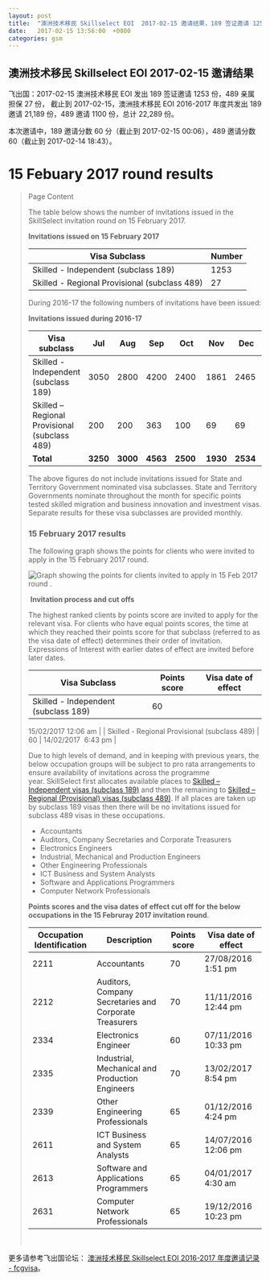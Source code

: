 ```yaml
---
layout: post
title:  "澳洲技术移民 Skillselect EOI  2017-02-15 邀请结果，189 签证邀请 1253 份，489 亲属担保 27 份"
date:   2017-02-15 13:56:00  +0800
categories: gsm
---
```


## 澳洲技术移民 Skillselect EOI  2017-02-15 邀请结果

飞出国：2017-02-15 澳洲技术移民 EOI 发出 189 签证邀请 1253 份，489 亲属担保 27 份，
截止到 2017-02-15，澳洲技术移民 EOI 2016-2017 年度共发出 189 邀请 21,189 份，489 邀请 1100 份，总计 22,289 份。

本次邀请中，189 邀请分数 60 分（截止到 2017-02-15 00:06），489 邀请分数 60（截止到 2017-02-14 18:43）。

# 15 Febuary 2017 round results
> <!--Page content-->
> Page Content
> 
> ​​​​​​​​​​The table below shows the number of invitations issued in the SkillSelect invitation round on&nbsp;15 February 2017.
> 
> **Invitations issued&nbsp;on&nbsp;15 February 2017**
> 
> | Visa Subclass | Number |
> | --- | --- |
> | Skilled - Independent (subclass 189) | 1253 |
> | Skilled - Regional Provisional (subclass 489) | 27 |
> 
> During 2016-17 the following numbers of invitations have been issued:
> 
> **Invitations issued&nbsp;during 2016-17**
> 
> | Visa subclass | Jul | Aug | Sep | Oct | Nov | Dec | Jan | Feb | Mar | Apr | May | June | Total |
> | --- | --- | --- | --- | --- | --- | --- | --- | --- | --- | --- | --- | --- | --- |
> | Skilled - Independent (subclass 189) | 3050 | 2800 | 4200 | 2400&nbsp; | 1861 | 2465&nbsp; | 2016 | 2397 | 0 | 0 | 0 | 0 | 21,189 |
> | Skilled – Regional Provisional (subclass 489) | 200 | 200 | 363 | 100&nbsp; | 69 | 69 | 44 | 55 | 0 | 0 | 0 | 0 | 1100 |
> | **Total** | **3250** | **3000** | **4563** | **2500** | **1930** | **2534** | **2060** | **2452** | **0** | **0** | **0** | **0** | **22,289** |
> 
> The above figures do not include invitations issued for State and Territory Government nominated visa subclasses. State and Territory Governments nominate throughout the month for specific points tested skilled migration and business innovation and investment visas. Separate results for these visa subclasses are provided monthly.
> 
> ### 15&nbsp;February 2017 results
> 
> The following graph shows the points for clients who were invited to apply in the 15 February 2017&nbsp;round.
> 
> ![Graph showing the points for clients invited to apply in 15 Feb 2017 round .](http://www.border.gov.au/WorkinginAustralia/PublishingImages/skillselect-invitations-15022017.jpg)
> 
> ​ **Invitation process and cut offs**
> 
> The highest ranked clients by points score are invited to apply for the relevant visa. For clients who have equal points scores, the time at which they reached their points score for that subclass (referred to as the visa date of effect) determines their order of invitation. Expressions of Interest with earlier dates of effect are invited before later dates.
> 
> | Visa Subclass | Points score | Visa date of effect |
> | --- | --- | --- |
> | Skilled - Independent (subclass 189) | 60 | 
> 15/02/2017 12:06 am
>  |
> | Skilled - Regional Provisional (subclass 489) | 60 | 14/02/2017&nbsp; 6:43 pm |
> 
> Due to high levels of demand, and in keeping with previous years, the below occupation groups will be subject to pro rata arrangements to ensure availability of invitations across the programme year.&nbsp;SkillSelect first allocates available places to  [Skilled – Independent visas (subclass 189)](/Trav/Visa-1/189-) and then the remaining to  [Skilled – Regional (Provisional) visas (subclass 489)](/Trav/Visa-1/489-). If all places are taken up by subclass 189 visas then there will be no invitations issued for subclass 489 visas in these occupations.
> 
> - Accountants
> - Auditors, Company Secretaries and Corporate Treasurers
> - Electronics Engineers
> - Industrial, Mechanical and Production Engineers
> - Other Engineering Professionals
> - ICT Business and System Analysts
> - Software and Applications Programmers
> - Computer Network Professionals 
> 
> **Points scores and the visa dates of effect cut off for the below occupations in the&nbsp;15 Februray 2017 invitation round**.
> 
> | Occupation Identification | Description | Points score | Visa date of effect |
> | --- | --- | --- | --- |
> | 2211 | Accountants | 70 | 27/08/2016 1:51 pm |
> | 2212 | Auditors, Company Secretaries and Corporate Treasurers | 70 | 11/11/2016 12:44 pm |
> | 2334 | Electronics Engineer | 60 | 07/11/2016 10:33 pm |
> | 2335 | Industrial, Mechanical and Production Engineers | 70 | 13/02/2017 8:54 pm |
> | 2339 | Other Engineering Professionals | 65 | 01/12/2016 4:24 pm |
> | 2611 | ICT Business and ​System Analysts | 65 | 14/07/2016&nbsp; 12:06 pm |
> | 2613 | Software and Applications Programmers | 65 | 04/01/2017 4:30 am |
> | 2631 | Computer Network Professionals | 65 | 19/12/2016 10:23 pm |
> 
> ​ 

更多请参考飞出国论坛： [澳洲技术移民 Skillselect EOI 2016-2017 年度邀请记录 - fcgvisa](http://bbs.fcgvisa.com/t/skillselect-eoi-2016-2017/17031)。
